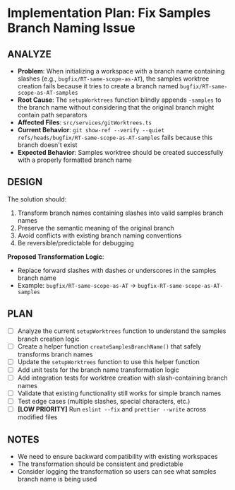 # Implementation Plan: Fix Samples Branch Naming Issue

## ANALYZE

- **Problem**: When initializing a workspace with a branch name containing slashes (e.g., `bugfix/RT-same-scope-as-AT`), the samples worktree creation fails because it tries to create a branch named `bugfix/RT-same-scope-as-AT-samples`
- **Root Cause**: The `setupWorktrees` function blindly appends `-samples` to the branch name without considering that the original branch might contain path separators
- **Affected Files**: `src/services/gitWorktrees.ts`
- **Current Behavior**: `git show-ref --verify --quiet refs/heads/bugfix/RT-same-scope-as-AT-samples` fails because this branch doesn't exist
- **Expected Behavior**: Samples worktree should be created successfully with a properly formatted branch name

## DESIGN

The solution should:

1. Transform branch names containing slashes into valid samples branch names
2. Preserve the semantic meaning of the original branch
3. Avoid conflicts with existing branch naming conventions
4. Be reversible/predictable for debugging

**Proposed Transformation Logic**:

- Replace forward slashes with dashes or underscores in the samples branch name
- Example: `bugfix/RT-same-scope-as-AT` → `bugfix-RT-same-scope-as-AT-samples`

## PLAN

- [ ] Analyze the current `setupWorktrees` function to understand the samples branch creation logic
- [ ] Create a helper function `createSamplesBranchName()` that safely transforms branch names
- [ ] Update the `setupWorktrees` function to use this helper function
- [ ] Add unit tests for the branch name transformation logic
- [ ] Add integration tests for worktree creation with slash-containing branch names
- [ ] Validate that existing functionality still works for simple branch names
- [ ] Test edge cases (multiple slashes, special characters, etc.)
- [ ] **[LOW PRIORITY]** Run `eslint --fix` and `prettier --write` across modified files

## NOTES

- We need to ensure backward compatibility with existing workspaces
- The transformation should be consistent and predictable
- Consider logging the transformation so users can see what samples branch name is being used
